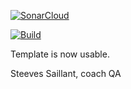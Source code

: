 [![SonarCloud](https://sonarcloud.io/images/project_badges/sonarcloud-white.svg)](https://sonarcloud.io/summary/new_code?id=steevessaillant_bdd-exercice-1)

[![Build](https://github.com/steevessaillant/bdd-exercice-1/actions/workflows/main.yml/badge.svg)](https://github.com/steevessaillant/bdd-exercice-1/actions/workflows/main.yml)

Template is now usable.


Steeves Saillant, coach QA 
